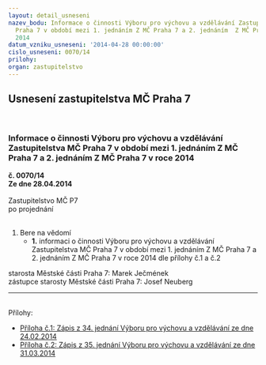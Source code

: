 ```yaml
---
layout: detail_usneseni
nazev_bodu: Informace o činnosti Výboru pro výchovu a vzdělávání Zastupitelstva MČ
  Praha 7 v období mezi 1. jednáním Z MČ Praha 7 a 2. jednáním  Z MČ Praha 7 v roce
  2014
datum_vzniku_usneseni: '2014-04-28 00:00:00'
cislo_usneseni: 0070/14
prilohy: 
organ: zastupitelstvo
---
```

<div id="ucUsn_pList" class="usn">
	<span><h2>Usnesení zastupitelstva MČ Praha 7 </h2>
<br></span><div class="standBody">
<span><h3>Informace o činnosti Výboru pro výchovu a vzdělávání Zastupitelstva MČ Praha 7 v období mezi 1. jednáním Z MČ Praha 7 a 2. jednáním  Z MČ Praha 7 v roce 2014</h3></span><div class="center">
		<strong>č. 0070/14</strong><br>
	</div>
<div class="center">
		<strong>Ze dne 28.04.2014</strong><br><br>
	</div>Zastupitelstvo MČ P7<br> po projednání<br><br><ol><li>Bere na vědomí<ul><li>
<strong>1.</strong> informaci o činnosti Výboru pro výchovu a vzdělávání Zastupitelstva MČ Praha 7 v období mezi 1. jednáním Z MČ Praha 7 a 2. jednáním  Z MČ Praha 7 v roce 2014 dle přílohy č.1 a č.2</li></ul>
</li></ol>starosta Městské části Praha 7:  Marek Ječmének<br>zástupce starosty Městské části Praha 7: Josef Neuberg<hr>
<br>Přílohy: <ul>
<li><a href="/zdroj.aspx?typ=4&amp;id=55903&amp;sh=-1851119435" target="_blank" title="Soubor (.doc 395,5 kB)-nové okno">Příloha č.1: Zápis z 34. jednání Výboru pro výchovu a vzdělávání ze dne 24.02.2014</a></li> <li><a href="/zdroj.aspx?typ=4&amp;id=55904&amp;sh=-1851222123" target="_blank" title="Soubor (.doc 550,5 kB)-nové okno">Příloha č.2: Zápis z 35. jednání Výboru pro výchovu a vzdělávání ze dne 31.03.2014</a></li> </ul>
</div>
</div>